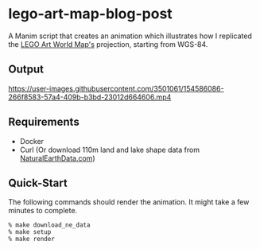 # lego-art-map-blog-post

A Manim script that creates an animation which illustrates how I replicated the
[LEGO Art World Map's](https://www.lego.com/en-gb/product/world-map-31203)
projection, starting from WGS-84.

## Output

https://user-images.githubusercontent.com/3501061/154586086-266f8583-57a4-409b-b3bd-23012d664606.mp4

## Requirements

* Docker
* Curl (Or download 110m land and lake shape data from [NaturalEarthData.com])

## Quick-Start

The following commands should render the animation.
It might take a few minutes to complete.

```console
% make download_ne_data
% make setup
% make render
```

[NaturalEarthData.com]: http://naturalearthdata.com
